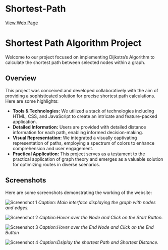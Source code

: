# Shortest-Path
[View Web Page](https://rakeshchoudhary29.github.io/Shortest-Path/)

# Shortest Path Algorithm Project

Welcome to our project focused on implementing Dijkstra’s Algorithm to calculate the shortest path between selected nodes within a graph.

## Overview
This project was conceived and developed collaboratively with the aim of providing a sophisticated solution for precise shortest path calculations. Here are some highlights:

- **Tools & Technologies:** We utilized a stack of technologies including HTML, CSS, and JavaScript to create an intricate and feature-packed application.
- **Detailed Information:** Users are provided with detailed distance information for each path, enabling informed decision-making.
- **Visual Representation:** We integrated a visually captivating representation of paths, employing a spectrum of colors to enhance comprehension and user engagement.
- **Practical Application:** This project serves as a testament to the practical application of graph theory and emerges as a valuable solution for optimizing routes in diverse scenarios.

## Screenshots
Here are some screenshots demonstrating the working of the website:

![Screenshot 1](screenshots/screenshot1.png)
*Caption: Main interface displaying the graph with nodes and edges.*

![Screenshot 2](screenshots/screenshot2.png)
*Caption:Hover over the Node and Click on the Start Button.*

![Screenshot 3](screenshots/screenshot3.png)
*Caption:Hover over the End Node and Click on the End Button*


![Screenshot 4](screenshots/screenshot3.png)
*Caption:Dsiplay the shortest Path and Shortest Distance.*




